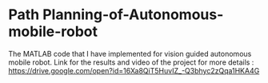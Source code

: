 # Path Planning-of-Autonomous-mobile-robot
The MATLAB code that I have implemented for vision guided autonomous mobile robot.
Link for the results and video of the project for more details : https://drive.google.com/open?id=16Xa8QiT5HuvIZ_-Q3bhyc2zQqa1HKA4G
